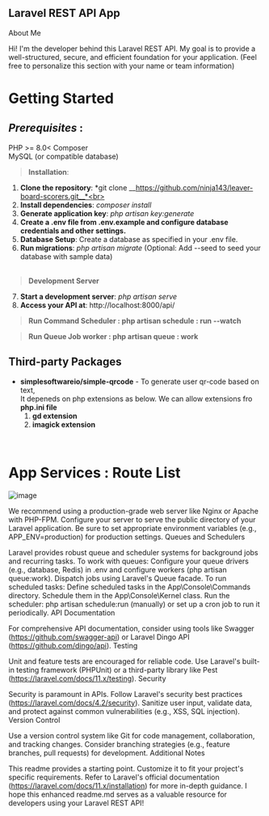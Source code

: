## Laravel REST API App 

About Me

Hi! I'm the developer behind this Laravel REST API. My goal is to provide a well-structured, secure, and efficient foundation for your application. (Feel free to personalize this section with your name or team information)

# Getting Started
## *Prerequisites* :

PHP >= 8.0< Composer<br>
MySQL (or compatible database)<br>
> **Installation**: <br>
1. **Clone the repository**: *git clone __https://github.com/ninja143/leaver-board-scorers.git__*<br>
2. **Install dependencies**: *composer install*<br>
3. **Generate application key**: *php artisan key:generate*<br>
4. **Create a .env file from .env.example and configure database credentials and other settings.**<br>
5. **Database Setup**: Create a database as specified in your .env file.<br>
6. **Run migrations**: *php artisan migrate* (Optional: Add --seed to seed your database with sample data)<br><br>
> **Development Server**<br>
7. **Start a development server**: *php artisan serve*<br>
8. **Access your API at**: http://localhost:8000/api/ 

> **Run Command Scheduler : php artisan schedule : run --watch**<br>

> **Run Queue Job worker : php artisan queue : work**

## Third-party Packages
- **simplesoftwareio/simple-qrcode** - To generate user qr-code based on text, <br>
    It depeneds on php extensions as below. We can allow extensions fro **php.ini file** <br>
    1. __gd extension__ 
    2. __imagick extension__ <br>
<br>

# App Services : Route List 
![image](https://github.com/ninja143/leaver-board-scorers/assets/26186108/31f5e25d-1c90-48b7-b4bf-29d9328f64dd)


We recommend using a production-grade web server like Nginx or Apache with PHP-FPM. Configure your server to serve the public directory of your Laravel application.
Be sure to set appropriate environment variables (e.g., APP_ENV=production) for production settings.
Queues and Schedulers

Laravel provides robust queue and scheduler systems for background jobs and recurring tasks.
To work with queues:
Configure your queue drivers (e.g., database, Redis) in .env and configure workers (php artisan queue:work).
Dispatch jobs using Laravel's Queue facade.
To run scheduled tasks:
Define scheduled tasks in the App\Console\Commands directory.
Schedule them in the App\Console\Kernel class.
Run the scheduler: php artisan schedule:run (manually) or set up a cron job to run it periodically.
API Documentation

For comprehensive API documentation, consider using tools like Swagger (https://github.com/swagger-api) or Laravel Dingo API (https://github.com/dingo/api).
Testing

Unit and feature tests are encouraged for reliable code.
Use Laravel's built-in testing framework (PHPUnit) or a third-party library like Pest (https://laravel.com/docs/11.x/testing).
Security

Security is paramount in APIs. Follow Laravel's security best practices (https://laravel.com/docs/4.2/security).
Sanitize user input, validate data, and protect against common vulnerabilities (e.g., XSS, SQL injection).
Version Control

Use a version control system like Git for code management, collaboration, and tracking changes.
Consider branching strategies (e.g., feature branches, pull requests) for development.
Additional Notes

This readme provides a starting point. Customize it to fit your project's specific requirements.
Refer to Laravel's official documentation (https://laravel.com/docs/11.x/installation) for more in-depth guidance.
I hope this enhanced readme.md serves as a valuable resource for developers using your Laravel REST API!